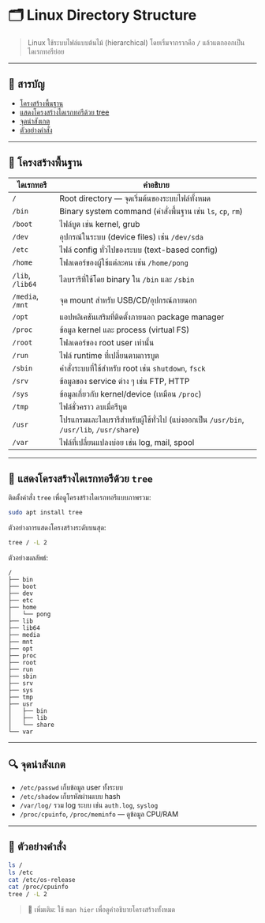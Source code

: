 # 🗂️ Linux Directory Structure

> Linux ใช้ระบบไฟล์แบบต้นไม้ (hierarchical) โดยเริ่มจากรากคือ `/` แล้วแตกออกเป็นไดเรกทอรีย่อย

---

## 🧭 สารบัญ
- [โครงสร้างพื้นฐาน](#โครงสร้างพื้นฐาน)
- [แสดงโครงสร้างไดเรกทอรีด้วย tree](#แสดงโครงสร้างไดเรกทอรีด้วย-tree)
- [จุดน่าสังเกต](#จุดน่าสังเกต)
- [ตัวอย่างคำสั่ง](#ตัวอย่างคำสั่ง)

---

## 🌳 โครงสร้างพื้นฐาน

| ไดเรกทอรี | คำอธิบาย |
|-----------|-----------|
| `/` | Root directory — จุดเริ่มต้นของระบบไฟล์ทั้งหมด |
| `/bin` | Binary system command (คำสั่งพื้นฐาน เช่น `ls`, `cp`, `rm`) |
| `/boot` | ไฟล์บูต เช่น kernel, grub |
| `/dev` | อุปกรณ์ในระบบ (device files) เช่น `/dev/sda` |
| `/etc` | ไฟล์ config ทั่วไปของระบบ (text-based config) |
| `/home` | โฟลเดอร์ของผู้ใช้แต่ละคน เช่น `/home/pong` |
| `/lib`, `/lib64` | ไลบรารีที่ใช้โดย binary ใน `/bin` และ `/sbin` |
| `/media`, `/mnt` | จุด mount สำหรับ USB/CD/อุปกรณ์ภายนอก |
| `/opt` | แอปพลิเคชันเสริมที่ติดตั้งภายนอก package manager |
| `/proc` | ข้อมูล kernel และ process (virtual FS) |
| `/root` | โฟลเดอร์ของ root user เท่านั้น |
| `/run` | ไฟล์ runtime ที่เปลี่ยนตามการบูต |
| `/sbin` | คำสั่งระบบที่ใช้สำหรับ root เช่น `shutdown`, `fsck` |
| `/srv` | ข้อมูลของ service ต่าง ๆ เช่น FTP, HTTP |
| `/sys` | ข้อมูลเกี่ยวกับ kernel/device (เหมือน `/proc`) |
| `/tmp` | ไฟล์ชั่วคราว ลบเมื่อรีบูต |
| `/usr` | โปรแกรมและไลบรารีสำหรับผู้ใช้ทั่วไป (แบ่งออกเป็น `/usr/bin`, `/usr/lib`, `/usr/share`) |
| `/var` | ไฟล์ที่เปลี่ยนแปลงบ่อย เช่น log, mail, spool |

---

## 🌲 แสดงโครงสร้างไดเรกทอรีด้วย `tree`

ติดตั้งคำสั่ง `tree` เพื่อดูโครงสร้างไดเรกทอรีแบบภาพรวม:

```bash
sudo apt install tree
```

ตัวอย่างการแสดงโครงสร้างระดับบนสุด:

```bash
tree / -L 2
```

ตัวอย่างผลลัพธ์:
```
/  
├── bin  
├── boot  
├── dev  
├── etc  
├── home  
│   └── pong  
├── lib  
├── lib64  
├── media  
├── mnt  
├── opt  
├── proc  
├── root  
├── run  
├── sbin  
├── srv  
├── sys  
├── tmp  
├── usr  
│   ├── bin  
│   ├── lib  
│   └── share  
└── var  
```

---

## 🔍 จุดน่าสังเกต

- `/etc/passwd` เก็บข้อมูล user ทั้งระบบ
- `/etc/shadow` เก็บรหัสผ่านแบบ hash
- `/var/log/` รวม log ระบบ เช่น `auth.log`, `syslog`
- `/proc/cpuinfo`, `/proc/meminfo` — ดูข้อมูล CPU/RAM

---

## 🧪 ตัวอย่างคำสั่ง

```bash
ls /
ls /etc
cat /etc/os-release
cat /proc/cpuinfo
tree / -L 2
```

> 📘 เพิ่มเติม: ใช้ `man hier` เพื่อดูคำอธิบายโครงสร้างทั้งหมด
